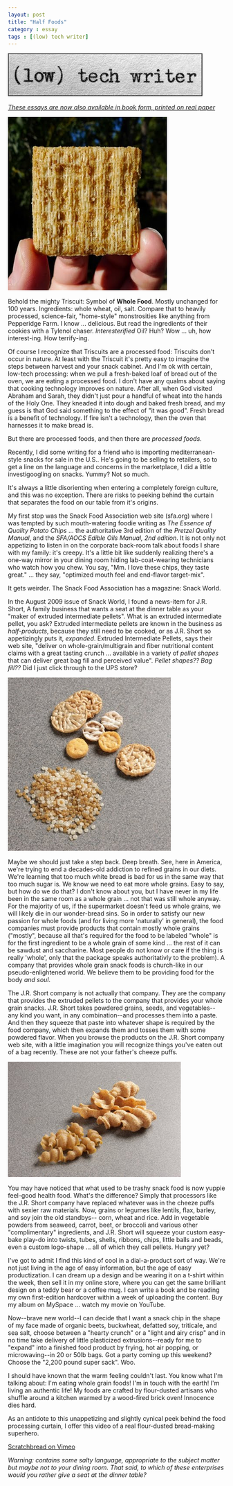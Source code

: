 ```yaml
---
layout: post
title: "Half Foods"
category : essay
tags : [(low) tech writer]
---
```

[![low tech writer](/assets/ltw/header14.jpg)](http://bit.ly/lowtechwriter)

*[These essays are now also available in book form, printed on real paper](http://bit.ly/lowtechwriter)*



![image](/assets/ltw/triscuit.jpg)

Behold the mighty Triscuit: Symbol of **Whole Food**. Mostly unchanged for 100 years. Ingredients: whole wheat, oil, salt. Compare that to heavily processed, science-fair, "home-style" monstrosities like anything from Pepperidge Farm. I know ... delicious. But read the ingredients of their cookies with a Tylenol chaser. *Interesterified* Oil? Huh? Wow ... uh, how interest-ing. How terrify-ing.

Of course I recognize that Triscuits are a processed food: Triscuits don't occur in nature. At least with the Triscuit it's pretty easy to imagine the steps between harvest and your snack cabinet. And I'm ok with certain, low-tech processing: when we pull a fresh-baked loaf of bread out of the oven, we are eating a processed food. I don't have any qualms about saying that cooking technology improves on nature. After all, when God visited Abraham and Sarah, they didn't just pour a handful of wheat into the hands of the Holy One. They kneaded it into dough and baked fresh bread, and my guess is that God said something to the effect of "it was good". Fresh bread is a benefit of technology. If fire isn't a technology, then the oven that harnesses it to make bread is.

But there are processed foods, and then there are *processed foods*.

Recently, I did some writing for a friend who is importing mediterranean-style snacks for sale in the U.S.. He's going to be selling to retailers, so to get a line on the language and concerns in the marketplace, I did a little investigoogling on snacks. Yummy? Not so much.

It's always a little disorienting when entering a completely foreign culture, and this was no exception. There are risks to peeking behind the curtain that separates the food on our table from it's origins. 

My first stop was the Snack Food Association web site (sfa.org) where I was tempted by such mouth-watering foodie writing as *The Essence of Quality Potato Chips* ... the authoritative 3rd edition of the *Pretzel Quality Manual*, and the *SFA/AOCS Edible Oils Manual, 2nd edition*. It is not only not appetizing to listen in on the corporate back-room talk about foods I share with my family: it's creepy. It's a little bit like suddenly realizing there's a one-way mirror in your dining room hiding lab-coat-wearing technicians who watch how you chew. You say, "Mm. I love these chips, they taste great." ... they say, "optimized mouth feel and end-flavor target-mix".

It gets weirder. The Snack Food Association has a magazine: Snack World. 

In the August 2009 issue of Snack World, I found a news-item for J.R. Short, A family business that wants a seat at the dinner table as your "maker of extruded intermediate pellets". What is an extruded intermediate pellet, you ask? Extruded intermediate pellets are known in the business as *half-products*, because they still need to be cooked, or as J.R. Short so appetizingly puts it, *expanded*. Extruded Intermediate Pellets, says their web site, "deliver on whole-grain/multigrain and fiber nutritional content claims with a great tasting crunch ... available in a variety of *pellet shapes* that can deliver great bag fill and perceived value". *Pellet shapes?? Bag fill??* Did I just click through to the UPS store?

![image](/assets/ltw/pellets.jpg)

Maybe we should just take a step back. Deep breath. See, here in America, we're trying to end a decades-old addiction to refined grains in our diets. We're learning that too much white bread is bad for us in the same way that too much sugar is. We know we need to eat more whole grains. Easy to say, but how do we do that? I don't know about you, but I have never in my life been in the same room as a whole grain ... not that was still whole anyway. For the majority of us, if the supermarket doesn't feed us whole grains, we will likely die in our wonder-bread sins. So in order to satisfy our new passion for whole foods (and for living more 'naturally' in general), the food companies must provide products that contain mostly whole grains ("mostly", because all that's required for the food to be labeled "whole" is for the first ingredient to be a whole grain of some kind ... the rest of it can be sawdust and saccharine. Most people do not know or care if the thing is really 'whole', only that the package speaks authoritativly to the problem). A company that provides whole grain snack foods is church-like in our pseudo-enlightened world. We believe them to be providing food for the body *and soul*. 

The J.R. Short company is not actually that company. They are the company that provides the extruded pellets to the company that provides your whole grain snacks. J.R. Short takes powdered grains, seeds, and vegetables--any kind you want, in any combination--and processes them into a paste. And then they squeeze that paste into whatever shape is required by the food company, which then expands them and tosses them with some powdered flavor. When you browse the products on the J.R. Short company web site, with a little imagination you will recognize things you've eaten out of a bag recently. These are not your father's cheeze puffs.

![image](/assets/ltw/shells.jpg)

You may have noticed that what used to be trashy snack food is now yuppie feel-good health food. What's the difference? Simply that processors like the J.R. Short company have replaced whatever was in the cheeze puffs with sexier raw materials. Now, grains or legumes like lentils, flax, barley, and soy join the old standbys-- corn, wheat and rice. Add in vegetable powders from seaweed, carrot, beet, or broccoli and various other "complimentary" ingredients, and J.R. Short will squeeze your custom easy-bake play-do into twists, tubes, shells, ribbons, chips, little balls and beads, even a custom logo-shape ... all of which they call pellets. Hungry yet? 

I've got to admit I find this kind of cool in a dial-a-product sort of way. We're not just living in the age of easy information, but the age of easy productization. I can dream up a design and be wearing it on a t-shirt within the week, then sell it in my online store, where you can get the same brilliant design on a teddy bear or a coffee mug. I can write a book and be reading my own first-edition hardcover within a week of uploading the content. Buy my album on MySpace ... watch my movie on YouTube.

Now--brave new world--I can decide that I want a snack chip in the shape of my face made of organic beets, buckwheat, defatted soy, triticale, and sea salt, choose between a "hearty crunch" or a "light and airy crisp" and in no time take delivery of little plasticized extrusions--ready for me to "expand" into a finished food product by frying, hot air popping, or microwaving--in 20 or 50lb bags. Got a party coming up this weekend? Choose the "2,200 pound super sack". Woo. 

I should have known that the warm feeling couldn't last. You know what I'm talking about: I'm eating whole grain foods! I'm in touch with the earth! I'm living an authentic life! My foods are crafted by flour-dusted artisans who shuffle around a kitchen warmed by a wood-fired brick oven! Innocence dies hard. 

As an antidote to this unappetizing and slightly cynical peek behind the food processing curtain, I offer this video of a real flour-dusted bread-making superhero.

[Scratchbread on Vimeo](http://vimeo.com/7163527)

*Warning: contains some salty language, appropriate to the subject matter but maybe not to your dining room. That said, to which of these enterprises would you rather give a seat at the dinner table?*

